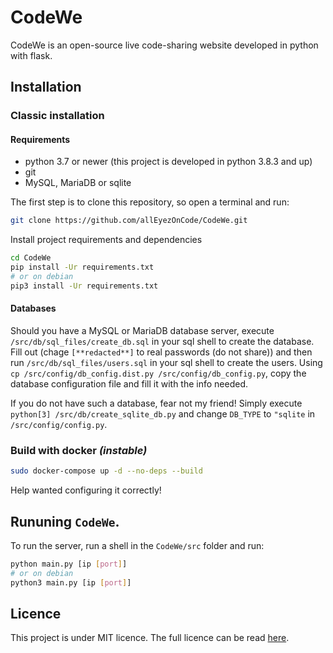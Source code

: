 # CodeWe

CodeWe is an open-source live code-sharing website developed in python with flask.

## Installation

### Classic installation

#### Requirements
* python 3.7 or newer (this project is developed in python 3.8.3 and up)
* git
* MySQL, MariaDB or sqlite

The first step is to clone this repository, so open a terminal and run:
```bash
git clone https://github.com/allEyezOnCode/CodeWe.git
```

Install project requirements and dependencies
```bash
cd CodeWe
pip install -Ur requirements.txt
# or on debian
pip3 install -Ur requirements.txt
```

#### Databases
Should you have a MySQL or MariaDB database server, execute `/src/db/sql_files/create_db.sql` in your sql shell to create the database.
Fill out (chage `[**redacted**]` to real passwords (do not share)) and then run `/src/db/sql_files/users.sql` in your sql shell to create the users.
Using `cp /src/config/db_config.dist.py /src/config/db_config.py`, copy the database configuration file and fill it with the info needed.

If you do not have such a database, fear not my friend! Simply execute `python[3] /src/db/create_sqlite_db.py` and change `DB_TYPE` to `"sqlite` in `/src/config/config.py`.


### Build with docker *(instable)*
```bash
sudo docker-compose up -d --no-deps --build
```
Help wanted configuring it correctly!

## Rununing `CodeWe`.
To run the server, run a shell in the `CodeWe/src` folder and run:
```bash
python main.py [ip [port]]
# or on debian
python3 main.py [ip [port]]
```

## Licence
This project is under MIT licence. The full licence can be read [here](https://github.com/allEyezOnCode/CodeWe).

